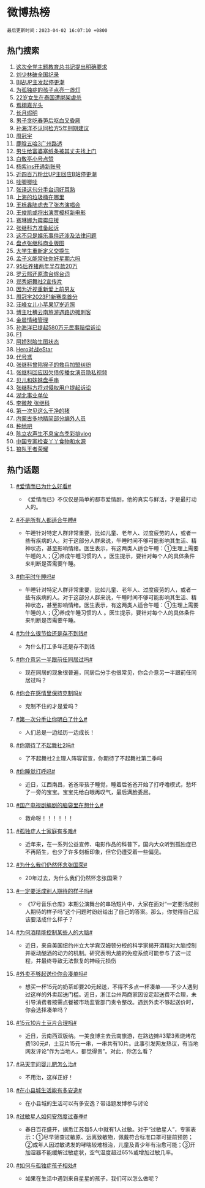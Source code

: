 # 微博热榜

`最后更新时间：2023-04-02 16:07:10 +0800`

## 热门搜索

1. [这次全党主题教育总书记提出明确要求](https://m.weibo.cn/search?containerid=100103type%3D1%26t%3D10%26q%3D%23%E8%BF%99%E6%AC%A1%E5%85%A8%E5%85%9A%E4%B8%BB%E9%A2%98%E6%95%99%E8%82%B2%E6%80%BB%E4%B9%A6%E8%AE%B0%E6%8F%90%E5%87%BA%E6%98%8E%E7%A1%AE%E8%A6%81%E6%B1%82%23&stream_entry_id=51&isnewpage=1&extparam=seat%3D1%26cate%3D10103%26stream_entry_id%3D51%26dgr%3D0%26pos%3D0%26c_type%3D51%26filter_type%3Drealtimehot%26display_time%3D1680422828%26pre_seqid%3D1680422828432024318225&luicode=10000011&lfid=106003type%253D25%2526t%253D3%2526disable_hot%253D1%2526filter_type%253Drealtimehot)
1. [刘少林破全国纪录](https://m.weibo.cn/search?containerid=100103type%3D1%26t%3D10%26q%3D%23%E5%88%98%E5%B0%91%E6%9E%97%E7%A0%B4%E5%85%A8%E5%9B%BD%E7%BA%AA%E5%BD%95%23&stream_entry_id=31&isnewpage=1&extparam=seat%3D1%26realpos%3D1%26c_type%3D31%26lcate%3D5001%26filter_type%3Drealtimehot%26cate%3D5001%26band_rank%3D1%26stream_entry_id%3D31%26flag%3D1%26pos%3D0%26q%3D%2523%25E5%2588%2598%25E5%25B0%2591%25E6%259E%2597%25E7%25A0%25B4%25E5%2585%25A8%25E5%259B%25BD%25E7%25BA%25AA%25E5%25BD%2595%2523%26dgr%3D0%26display_time%3D1680422828%26pre_seqid%3D1680422828432024318225&luicode=10000011&lfid=106003type%253D25%2526t%253D3%2526disable_hot%253D1%2526filter_type%253Drealtimehot)
1. [B站UP主发起停更潮](https://m.weibo.cn/search?containerid=100103type%3D1%26t%3D10%26q%3D%23B%E7%AB%99UP%E4%B8%BB%E5%8F%91%E8%B5%B7%E5%81%9C%E6%9B%B4%E6%BD%AE%23&stream_entry_id=31&isnewpage=1&extparam=seat%3D1%26realpos%3D2%26c_type%3D31%26lcate%3D5001%26filter_type%3Drealtimehot%26cate%3D5001%26band_rank%3D2%26stream_entry_id%3D31%26flag%3D2%26pos%3D1%26q%3D%2523B%25E7%25AB%2599UP%25E4%25B8%25BB%25E5%258F%2591%25E8%25B5%25B7%25E5%2581%259C%25E6%259B%25B4%25E6%25BD%25AE%2523%26dgr%3D0%26display_time%3D1680422828%26pre_seqid%3D1680422828432024318225&luicode=10000011&lfid=106003type%253D25%2526t%253D3%2526disable_hot%253D1%2526filter_type%253Drealtimehot)
1. [为孤独症的孩子点亮一盏灯](https://m.weibo.cn/search?containerid=100103type%3D1%26t%3D10%26q%3D%23%E4%B8%BA%E5%AD%A4%E7%8B%AC%E7%97%87%E7%9A%84%E5%AD%A9%E5%AD%90%E7%82%B9%E4%BA%AE%E4%B8%80%E7%9B%8F%E7%81%AF%23&stream_entry_id=31&isnewpage=1&extparam=seat%3D1%26realpos%3D3%26c_type%3D31%26lcate%3D5001%26filter_type%3Drealtimehot%26cate%3D5001%26band_rank%3D3%26stream_entry_id%3D31%26flag%3D0%26pos%3D2%26q%3D%2523%25E4%25B8%25BA%25E5%25AD%25A4%25E7%258B%25AC%25E7%2597%2587%25E7%259A%2584%25E5%25AD%25A9%25E5%25AD%2590%25E7%2582%25B9%25E4%25BA%25AE%25E4%25B8%2580%25E7%259B%258F%25E7%2581%25AF%2523%26dgr%3D0%26display_time%3D1680422828%26pre_seqid%3D1680422828432024318225&luicode=10000011&lfid=106003type%253D25%2526t%253D3%2526disable_hot%253D1%2526filter_type%253Drealtimehot)
1. [22岁女生在泰国遭绑架虐杀](https://m.weibo.cn/search?containerid=100103type%3D1%26t%3D10%26q%3D%2322%E5%B2%81%E5%A5%B3%E7%94%9F%E5%9C%A8%E6%B3%B0%E5%9B%BD%E9%81%AD%E7%BB%91%E6%9E%B6%E8%99%90%E6%9D%80%23&stream_entry_id=31&isnewpage=1&extparam=seat%3D1%26realpos%3D4%26c_type%3D31%26lcate%3D5001%26filter_type%3Drealtimehot%26cate%3D5001%26band_rank%3D4%26stream_entry_id%3D31%26flag%3D1%26pos%3D3%26q%3D%252322%25E5%25B2%2581%25E5%25A5%25B3%25E7%2594%259F%25E5%259C%25A8%25E6%25B3%25B0%25E5%259B%25BD%25E9%2581%25AD%25E7%25BB%2591%25E6%259E%25B6%25E8%2599%2590%25E6%259D%2580%2523%26dgr%3D0%26display_time%3D1680422828%26pre_seqid%3D1680422828432024318225&luicode=10000011&lfid=106003type%253D25%2526t%253D3%2526disable_hot%253D1%2526filter_type%253Drealtimehot)
1. [焉栩嘉光头](https://m.weibo.cn/search?containerid=100103type%3D1%26t%3D10%26q%3D%23%E7%84%89%E6%A0%A9%E5%98%89%E5%85%89%E5%A4%B4%23&stream_entry_id=31&isnewpage=1&extparam=seat%3D1%26realpos%3D5%26c_type%3D31%26lcate%3D5001%26filter_type%3Drealtimehot%26cate%3D5001%26band_rank%3D5%26stream_entry_id%3D31%26flag%3D0%26pos%3D4%26q%3D%2523%25E7%2584%2589%25E6%25A0%25A9%25E5%2598%2589%25E5%2585%2589%25E5%25A4%25B4%2523%26dgr%3D0%26display_time%3D1680422828%26pre_seqid%3D1680422828432024318225&luicode=10000011&lfid=106003type%253D25%2526t%253D3%2526disable_hot%253D1%2526filter_type%253Drealtimehot)
1. [长月烬明](https://m.weibo.cn/search?containerid=100103type%3D1%26t%3D10%26q%3D%E9%95%BF%E6%9C%88%E7%83%AC%E6%98%8E&stream_entry_id=31&isnewpage=1&extparam=seat%3D1%26realpos%3D6%26c_type%3D31%26lcate%3D5001%26filter_type%3Drealtimehot%26cate%3D5001%26band_rank%3D6%26stream_entry_id%3D31%26flag%3D0%26pos%3D5%26q%3D%25E9%2595%25BF%25E6%259C%2588%25E7%2583%25AC%25E6%2598%258E%26dgr%3D0%26display_time%3D1680422828%26pre_seqid%3D1680422828432024318225&luicode=10000011&lfid=106003type%253D25%2526t%253D3%2526disable_hot%253D1%2526filter_type%253Drealtimehot)
1. [男子贪吃春笋后呕血又昏厥](https://m.weibo.cn/search?containerid=100103type%3D1%26t%3D10%26q%3D%23%E7%94%B7%E5%AD%90%E8%B4%AA%E5%90%83%E6%98%A5%E7%AC%8B%E5%90%8E%E5%91%95%E8%A1%80%E5%8F%88%E6%98%8F%E5%8E%A5%23&stream_entry_id=31&isnewpage=1&extparam=seat%3D1%26realpos%3D7%26c_type%3D31%26lcate%3D5001%26filter_type%3Drealtimehot%26cate%3D5001%26band_rank%3D7%26stream_entry_id%3D31%26flag%3D1%26pos%3D6%26q%3D%2523%25E7%2594%25B7%25E5%25AD%2590%25E8%25B4%25AA%25E5%2590%2583%25E6%2598%25A5%25E7%25AC%258B%25E5%2590%258E%25E5%2591%2595%25E8%25A1%2580%25E5%258F%2588%25E6%2598%258F%25E5%258E%25A5%2523%26dgr%3D0%26display_time%3D1680422828%26pre_seqid%3D1680422828432024318225&luicode=10000011&lfid=106003type%253D25%2526t%253D3%2526disable_hot%253D1%2526filter_type%253Drealtimehot)
1. [孙海洋不认同检方5年刑期建议](https://m.weibo.cn/search?containerid=100103type%3D1%26t%3D10%26q%3D%23%E5%AD%99%E6%B5%B7%E6%B4%8B%E4%B8%8D%E8%AE%A4%E5%90%8C%E6%A3%80%E6%96%B95%E5%B9%B4%E5%88%91%E6%9C%9F%E5%BB%BA%E8%AE%AE%23&stream_entry_id=31&isnewpage=1&extparam=seat%3D1%26realpos%3D8%26c_type%3D31%26lcate%3D5001%26filter_type%3Drealtimehot%26cate%3D5001%26band_rank%3D8%26stream_entry_id%3D31%26flag%3D0%26pos%3D7%26q%3D%2523%25E5%25AD%2599%25E6%25B5%25B7%25E6%25B4%258B%25E4%25B8%258D%25E8%25AE%25A4%25E5%2590%258C%25E6%25A3%2580%25E6%2596%25B95%25E5%25B9%25B4%25E5%2588%2591%25E6%259C%259F%25E5%25BB%25BA%25E8%25AE%25AE%2523%26dgr%3D0%26display_time%3D1680422828%26pre_seqid%3D1680422828432024318225&luicode=10000011&lfid=106003type%253D25%2526t%253D3%2526disable_hot%253D1%2526filter_type%253Drealtimehot)
1. [周冠宇](https://m.weibo.cn/search?containerid=100103type%3D1%26t%3D10%26q%3D%E5%91%A8%E5%86%A0%E5%AE%87&stream_entry_id=31&isnewpage=1&extparam=seat%3D1%26realpos%3D9%26c_type%3D31%26lcate%3D5001%26filter_type%3Drealtimehot%26cate%3D5001%26band_rank%3D9%26stream_entry_id%3D31%26flag%3D1%26pos%3D8%26q%3D%25E5%2591%25A8%25E5%2586%25A0%25E5%25AE%2587%26dgr%3D0%26display_time%3D1680422828%26pre_seqid%3D1680422828432024318225&luicode=10000011&lfid=106003type%253D25%2526t%253D3%2526disable_hot%253D1%2526filter_type%253Drealtimehot)
1. [鹿晗五哈3广州路透](https://m.weibo.cn/search?containerid=100103type%3D1%26t%3D10%26q%3D%23%E9%B9%BF%E6%99%97%E4%BA%94%E5%93%883%E5%B9%BF%E5%B7%9E%E8%B7%AF%E9%80%8F%23&stream_entry_id=31&isnewpage=1&extparam=seat%3D1%26realpos%3D10%26c_type%3D31%26lcate%3D5001%26filter_type%3Drealtimehot%26cate%3D5001%26band_rank%3D10%26stream_entry_id%3D31%26flag%3D1%26pos%3D9%26q%3D%2523%25E9%25B9%25BF%25E6%2599%2597%25E4%25BA%2594%25E5%2593%25883%25E5%25B9%25BF%25E5%25B7%259E%25E8%25B7%25AF%25E9%2580%258F%2523%26dgr%3D0%26display_time%3D1680422828%26pre_seqid%3D1680422828432024318225&luicode=10000011&lfid=106003type%253D25%2526t%253D3%2526disable_hot%253D1%2526filter_type%253Drealtimehot)
1. [男生给富婆塞纸条被其丈夫找上门](https://m.weibo.cn/search?containerid=100103type%3D1%26t%3D10%26q%3D%23%E7%94%B7%E7%94%9F%E7%BB%99%E5%AF%8C%E5%A9%86%E5%A1%9E%E7%BA%B8%E6%9D%A1%E8%A2%AB%E5%85%B6%E4%B8%88%E5%A4%AB%E6%89%BE%E4%B8%8A%E9%97%A8%23&stream_entry_id=31&isnewpage=1&extparam=seat%3D1%26realpos%3D11%26c_type%3D31%26lcate%3D5001%26filter_type%3Drealtimehot%26cate%3D5001%26band_rank%3D11%26stream_entry_id%3D31%26flag%3D2%26pos%3D10%26q%3D%2523%25E7%2594%25B7%25E7%2594%259F%25E7%25BB%2599%25E5%25AF%258C%25E5%25A9%2586%25E5%25A1%259E%25E7%25BA%25B8%25E6%259D%25A1%25E8%25A2%25AB%25E5%2585%25B6%25E4%25B8%2588%25E5%25A4%25AB%25E6%2589%25BE%25E4%25B8%258A%25E9%2597%25A8%2523%26dgr%3D0%26display_time%3D1680422828%26pre_seqid%3D1680422828432024318225&luicode=10000011&lfid=106003type%253D25%2526t%253D3%2526disable_hot%253D1%2526filter_type%253Drealtimehot)
1. [白敬亭小号点赞](https://m.weibo.cn/search?containerid=100103type%3D1%26t%3D10%26q%3D%23%E7%99%BD%E6%95%AC%E4%BA%AD%E5%B0%8F%E5%8F%B7%E7%82%B9%E8%B5%9E%23&stream_entry_id=31&isnewpage=1&extparam=seat%3D1%26realpos%3D12%26c_type%3D31%26lcate%3D5001%26filter_type%3Drealtimehot%26cate%3D5001%26band_rank%3D12%26stream_entry_id%3D31%26flag%3D0%26pos%3D11%26q%3D%2523%25E7%2599%25BD%25E6%2595%25AC%25E4%25BA%25AD%25E5%25B0%258F%25E5%258F%25B7%25E7%2582%25B9%25E8%25B5%259E%2523%26dgr%3D0%26display_time%3D1680422828%26pre_seqid%3D1680422828432024318225&luicode=10000011&lfid=106003type%253D25%2526t%253D3%2526disable_hot%253D1%2526filter_type%253Drealtimehot)
1. [杨紫ins开通新账号](https://m.weibo.cn/search?containerid=100103type%3D1%26t%3D10%26q%3D%23%E6%9D%A8%E7%B4%ABins%E5%BC%80%E9%80%9A%E6%96%B0%E8%B4%A6%E5%8F%B7%23&stream_entry_id=31&isnewpage=1&extparam=seat%3D1%26realpos%3D13%26c_type%3D31%26lcate%3D5001%26filter_type%3Drealtimehot%26cate%3D5001%26band_rank%3D13%26stream_entry_id%3D31%26flag%3D1%26pos%3D12%26q%3D%2523%25E6%259D%25A8%25E7%25B4%25ABins%25E5%25BC%2580%25E9%2580%259A%25E6%2596%25B0%25E8%25B4%25A6%25E5%258F%25B7%2523%26dgr%3D0%26display_time%3D1680422828%26pre_seqid%3D1680422828432024318225&luicode=10000011&lfid=106003type%253D25%2526t%253D3%2526disable_hot%253D1%2526filter_type%253Drealtimehot)
1. [近四百万粉丝UP主回应B站停更潮](https://m.weibo.cn/search?containerid=100103type%3D1%26t%3D10%26q%3D%23%E8%BF%91%E5%9B%9B%E7%99%BE%E4%B8%87%E7%B2%89%E4%B8%9DUP%E4%B8%BB%E5%9B%9E%E5%BA%94B%E7%AB%99%E5%81%9C%E6%9B%B4%E6%BD%AE%23&stream_entry_id=31&isnewpage=1&extparam=seat%3D1%26realpos%3D14%26c_type%3D31%26lcate%3D5001%26filter_type%3Drealtimehot%26cate%3D5001%26band_rank%3D14%26stream_entry_id%3D31%26flag%3D0%26pos%3D13%26q%3D%2523%25E8%25BF%2591%25E5%259B%259B%25E7%2599%25BE%25E4%25B8%2587%25E7%25B2%2589%25E4%25B8%259DUP%25E4%25B8%25BB%25E5%259B%259E%25E5%25BA%2594B%25E7%25AB%2599%25E5%2581%259C%25E6%259B%25B4%25E6%25BD%25AE%2523%26dgr%3D0%26display_time%3D1680422828%26pre_seqid%3D1680422828432024318225&luicode=10000011&lfid=106003type%253D25%2526t%253D3%2526disable_hot%253D1%2526filter_type%253Drealtimehot)
1. [哇唧唧哇](https://m.weibo.cn/search?containerid=100103type%3D1%26t%3D10%26q%3D%E5%93%87%E5%94%A7%E5%94%A7%E5%93%87&stream_entry_id=31&isnewpage=1&extparam=seat%3D1%26realpos%3D15%26c_type%3D31%26lcate%3D5001%26filter_type%3Drealtimehot%26cate%3D5001%26band_rank%3D15%26stream_entry_id%3D31%26flag%3D1%26pos%3D14%26q%3D%25E5%2593%2587%25E5%2594%25A7%25E5%2594%25A7%25E5%2593%2587%26dgr%3D0%26display_time%3D1680422828%26pre_seqid%3D1680422828432024318225&luicode=10000011&lfid=106003type%253D25%2526t%253D3%2526disable_hot%253D1%2526filter_type%253Drealtimehot)
1. [张译这句分手台词好耳熟](https://m.weibo.cn/search?containerid=100103type%3D1%26t%3D10%26q%3D%23%E5%BC%A0%E8%AF%91%E8%BF%99%E5%8F%A5%E5%88%86%E6%89%8B%E5%8F%B0%E8%AF%8D%E5%A5%BD%E8%80%B3%E7%86%9F%23&stream_entry_id=31&isnewpage=1&extparam=seat%3D1%26realpos%3D16%26c_type%3D31%26lcate%3D5001%26filter_type%3Drealtimehot%26cate%3D5001%26band_rank%3D16%26stream_entry_id%3D31%26flag%3D1%26pos%3D15%26q%3D%2523%25E5%25BC%25A0%25E8%25AF%2591%25E8%25BF%2599%25E5%258F%25A5%25E5%2588%2586%25E6%2589%258B%25E5%258F%25B0%25E8%25AF%258D%25E5%25A5%25BD%25E8%2580%25B3%25E7%2586%259F%2523%26dgr%3D0%26display_time%3D1680422828%26pre_seqid%3D1680422828432024318225&luicode=10000011&lfid=106003type%253D25%2526t%253D3%2526disable_hot%253D1%2526filter_type%253Drealtimehot)
1. [上海的垃圾桶在哪里](https://m.weibo.cn/search?containerid=100103type%3D1%26t%3D10%26q%3D%23%E4%B8%8A%E6%B5%B7%E7%9A%84%E5%9E%83%E5%9C%BE%E6%A1%B6%E5%9C%A8%E5%93%AA%E9%87%8C%23&stream_entry_id=31&isnewpage=1&extparam=seat%3D1%26realpos%3D17%26c_type%3D31%26lcate%3D5001%26filter_type%3Drealtimehot%26cate%3D5001%26band_rank%3D17%26stream_entry_id%3D31%26flag%3D0%26pos%3D16%26q%3D%2523%25E4%25B8%258A%25E6%25B5%25B7%25E7%259A%2584%25E5%259E%2583%25E5%259C%25BE%25E6%25A1%25B6%25E5%259C%25A8%25E5%2593%25AA%25E9%2587%258C%2523%26dgr%3D0%26display_time%3D1680422828%26pre_seqid%3D1680422828432024318225&luicode=10000011&lfid=106003type%253D25%2526t%253D3%2526disable_hot%253D1%2526filter_type%253Drealtimehot)
1. [王栎鑫陆虎去了张杰演唱会](https://m.weibo.cn/search?containerid=100103type%3D1%26t%3D10%26q%3D%23%E7%8E%8B%E6%A0%8E%E9%91%AB%E9%99%86%E8%99%8E%E5%8E%BB%E4%BA%86%E5%BC%A0%E6%9D%B0%E6%BC%94%E5%94%B1%E4%BC%9A%23&stream_entry_id=31&isnewpage=1&extparam=seat%3D1%26realpos%3D18%26c_type%3D31%26lcate%3D5001%26filter_type%3Drealtimehot%26cate%3D5001%26band_rank%3D18%26stream_entry_id%3D31%26flag%3D0%26pos%3D17%26q%3D%2523%25E7%258E%258B%25E6%25A0%258E%25E9%2591%25AB%25E9%2599%2586%25E8%2599%258E%25E5%258E%25BB%25E4%25BA%2586%25E5%25BC%25A0%25E6%259D%25B0%25E6%25BC%2594%25E5%2594%25B1%25E4%25BC%259A%2523%26dgr%3D0%26display_time%3D1680422828%26pre_seqid%3D1680422828432024318225&luicode=10000011&lfid=106003type%253D25%2526t%253D3%2526disable_hot%253D1%2526filter_type%253Drealtimehot)
1. [王俊凯或将出演贾樟柯新电影](https://m.weibo.cn/search?containerid=100103type%3D1%26t%3D10%26q%3D%23%E7%8E%8B%E4%BF%8A%E5%87%AF%E6%88%96%E5%B0%86%E5%87%BA%E6%BC%94%E8%B4%BE%E6%A8%9F%E6%9F%AF%E6%96%B0%E7%94%B5%E5%BD%B1%23&stream_entry_id=31&isnewpage=1&extparam=seat%3D1%26realpos%3D19%26c_type%3D31%26lcate%3D5001%26filter_type%3Drealtimehot%26cate%3D5001%26band_rank%3D19%26stream_entry_id%3D31%26flag%3D0%26pos%3D18%26q%3D%2523%25E7%258E%258B%25E4%25BF%258A%25E5%2587%25AF%25E6%2588%2596%25E5%25B0%2586%25E5%2587%25BA%25E6%25BC%2594%25E8%25B4%25BE%25E6%25A8%259F%25E6%259F%25AF%25E6%2596%25B0%25E7%2594%25B5%25E5%25BD%25B1%2523%26dgr%3D0%26display_time%3D1680422828%26pre_seqid%3D1680422828432024318225&luicode=10000011&lfid=106003type%253D25%2526t%253D3%2526disable_hot%253D1%2526filter_type%253Drealtimehot)
1. [赛琳娜为霉霉应援](https://m.weibo.cn/search?containerid=100103type%3D1%26t%3D10%26q%3D%23%E8%B5%9B%E7%90%B3%E5%A8%9C%E4%B8%BA%E9%9C%89%E9%9C%89%E5%BA%94%E6%8F%B4%23&stream_entry_id=31&isnewpage=1&extparam=seat%3D1%26realpos%3D20%26c_type%3D31%26lcate%3D5001%26filter_type%3Drealtimehot%26cate%3D5001%26band_rank%3D20%26stream_entry_id%3D31%26flag%3D1%26pos%3D19%26q%3D%2523%25E8%25B5%259B%25E7%2590%25B3%25E5%25A8%259C%25E4%25B8%25BA%25E9%259C%2589%25E9%259C%2589%25E5%25BA%2594%25E6%258F%25B4%2523%26dgr%3D0%26display_time%3D1680422828%26pre_seqid%3D1680422828432024318225&luicode=10000011&lfid=106003type%253D25%2526t%253D3%2526disable_hot%253D1%2526filter_type%253Drealtimehot)
1. [张继科方准备起诉](https://m.weibo.cn/search?containerid=100103type%3D1%26t%3D10%26q%3D%23%E5%BC%A0%E7%BB%A7%E7%A7%91%E6%96%B9%E5%87%86%E5%A4%87%E8%B5%B7%E8%AF%89%23&stream_entry_id=31&isnewpage=1&extparam=seat%3D1%26realpos%3D21%26c_type%3D31%26lcate%3D5001%26filter_type%3Drealtimehot%26cate%3D5001%26band_rank%3D21%26stream_entry_id%3D31%26flag%3D2%26pos%3D20%26q%3D%2523%25E5%25BC%25A0%25E7%25BB%25A7%25E7%25A7%2591%25E6%2596%25B9%25E5%2587%2586%25E5%25A4%2587%25E8%25B5%25B7%25E8%25AF%2589%2523%26dgr%3D0%26display_time%3D1680422828%26pre_seqid%3D1680422828432024318225&luicode=10000011&lfid=106003type%253D25%2526t%253D3%2526disable_hot%253D1%2526filter_type%253Drealtimehot)
1. [这不只是娱乐事件还涉及法律问题](https://m.weibo.cn/search?containerid=100103type%3D1%26t%3D10%26q%3D%23%E8%BF%99%E4%B8%8D%E5%8F%AA%E6%98%AF%E5%A8%B1%E4%B9%90%E4%BA%8B%E4%BB%B6%E8%BF%98%E6%B6%89%E5%8F%8A%E6%B3%95%E5%BE%8B%E9%97%AE%E9%A2%98%23&stream_entry_id=31&isnewpage=1&extparam=seat%3D1%26realpos%3D22%26c_type%3D31%26lcate%3D5001%26filter_type%3Drealtimehot%26cate%3D5001%26band_rank%3D22%26stream_entry_id%3D31%26flag%3D1%26pos%3D21%26q%3D%2523%25E8%25BF%2599%25E4%25B8%258D%25E5%258F%25AA%25E6%2598%25AF%25E5%25A8%25B1%25E4%25B9%2590%25E4%25BA%258B%25E4%25BB%25B6%25E8%25BF%2598%25E6%25B6%2589%25E5%258F%258A%25E6%25B3%2595%25E5%25BE%258B%25E9%2597%25AE%25E9%25A2%2598%2523%26dgr%3D0%26display_time%3D1680422828%26pre_seqid%3D1680422828432024318225&luicode=10000011&lfid=106003type%253D25%2526t%253D3%2526disable_hot%253D1%2526filter_type%253Drealtimehot)
1. [盘点张继科商业版图](https://m.weibo.cn/search?containerid=100103type%3D1%26t%3D10%26q%3D%23%E7%9B%98%E7%82%B9%E5%BC%A0%E7%BB%A7%E7%A7%91%E5%95%86%E4%B8%9A%E7%89%88%E5%9B%BE%23&stream_entry_id=31&isnewpage=1&extparam=seat%3D1%26realpos%3D23%26c_type%3D31%26lcate%3D5001%26filter_type%3Drealtimehot%26cate%3D5001%26band_rank%3D23%26stream_entry_id%3D31%26flag%3D0%26pos%3D22%26q%3D%2523%25E7%259B%2598%25E7%2582%25B9%25E5%25BC%25A0%25E7%25BB%25A7%25E7%25A7%2591%25E5%2595%2586%25E4%25B8%259A%25E7%2589%2588%25E5%259B%25BE%2523%26dgr%3D0%26display_time%3D1680422828%26pre_seqid%3D1680422828432024318225&luicode=10000011&lfid=106003type%253D25%2526t%253D3%2526disable_hot%253D1%2526filter_type%253Drealtimehot)
1. [大学生重新定义交换生](https://m.weibo.cn/search?containerid=100103type%3D1%26t%3D10%26q%3D%23%E5%A4%A7%E5%AD%A6%E7%94%9F%E9%87%8D%E6%96%B0%E5%AE%9A%E4%B9%89%E4%BA%A4%E6%8D%A2%E7%94%9F%23&stream_entry_id=31&isnewpage=1&extparam=seat%3D1%26realpos%3D24%26c_type%3D31%26lcate%3D5001%26filter_type%3Drealtimehot%26cate%3D5001%26band_rank%3D24%26stream_entry_id%3D31%26flag%3D1%26pos%3D23%26q%3D%2523%25E5%25A4%25A7%25E5%25AD%25A6%25E7%2594%259F%25E9%2587%258D%25E6%2596%25B0%25E5%25AE%259A%25E4%25B9%2589%25E4%25BA%25A4%25E6%258D%25A2%25E7%2594%259F%2523%26dgr%3D0%26display_time%3D1680422828%26pre_seqid%3D1680422828432024318225&luicode=10000011&lfid=106003type%253D25%2526t%253D3%2526disable_hot%253D1%2526filter_type%253Drealtimehot)
1. [孟子义能常驻你好星期六吗](https://m.weibo.cn/search?containerid=100103type%3D1%26t%3D10%26q%3D%23%E5%AD%9F%E5%AD%90%E4%B9%89%E8%83%BD%E5%B8%B8%E9%A9%BB%E4%BD%A0%E5%A5%BD%E6%98%9F%E6%9C%9F%E5%85%AD%E5%90%97%23&stream_entry_id=31&isnewpage=1&extparam=seat%3D1%26realpos%3D25%26c_type%3D31%26lcate%3D5001%26filter_type%3Drealtimehot%26cate%3D5001%26band_rank%3D25%26stream_entry_id%3D31%26flag%3D1%26pos%3D24%26q%3D%2523%25E5%25AD%259F%25E5%25AD%2590%25E4%25B9%2589%25E8%2583%25BD%25E5%25B8%25B8%25E9%25A9%25BB%25E4%25BD%25A0%25E5%25A5%25BD%25E6%2598%259F%25E6%259C%259F%25E5%2585%25AD%25E5%2590%2597%2523%26dgr%3D0%26display_time%3D1680422828%26pre_seqid%3D1680422828432024318225&luicode=10000011&lfid=106003type%253D25%2526t%253D3%2526disable_hot%253D1%2526filter_type%253Drealtimehot)
1. [95后养猪两年半存款20万](https://m.weibo.cn/search?containerid=100103type%3D1%26t%3D10%26q%3D%2395%E5%90%8E%E5%85%BB%E7%8C%AA%E4%B8%A4%E5%B9%B4%E5%8D%8A%E5%AD%98%E6%AC%BE20%E4%B8%87%23&stream_entry_id=31&isnewpage=1&extparam=seat%3D1%26realpos%3D26%26c_type%3D31%26lcate%3D5001%26filter_type%3Drealtimehot%26cate%3D5001%26band_rank%3D26%26stream_entry_id%3D31%26flag%3D0%26pos%3D25%26q%3D%252395%25E5%2590%258E%25E5%2585%25BB%25E7%258C%25AA%25E4%25B8%25A4%25E5%25B9%25B4%25E5%258D%258A%25E5%25AD%2598%25E6%25AC%25BE20%25E4%25B8%2587%2523%26dgr%3D0%26display_time%3D1680422828%26pre_seqid%3D1680422828432024318225&luicode=10000011&lfid=106003type%253D25%2526t%253D3%2526disable_hot%253D1%2526filter_type%253Drealtimehot)
1. [罗云熙还原澹台烬台词](https://m.weibo.cn/search?containerid=100103type%3D1%26t%3D10%26q%3D%23%E7%BD%97%E4%BA%91%E7%86%99%E8%BF%98%E5%8E%9F%E6%BE%B9%E5%8F%B0%E7%83%AC%E5%8F%B0%E8%AF%8D%23&stream_entry_id=31&isnewpage=1&extparam=seat%3D1%26realpos%3D27%26c_type%3D31%26lcate%3D5001%26filter_type%3Drealtimehot%26cate%3D5001%26band_rank%3D27%26stream_entry_id%3D31%26flag%3D1%26pos%3D26%26q%3D%2523%25E7%25BD%2597%25E4%25BA%2591%25E7%2586%2599%25E8%25BF%2598%25E5%258E%259F%25E6%25BE%25B9%25E5%258F%25B0%25E7%2583%25AC%25E5%258F%25B0%25E8%25AF%258D%2523%26dgr%3D0%26display_time%3D1680422828%26pre_seqid%3D1680422828432024318225&luicode=10000011&lfid=106003type%253D25%2526t%253D3%2526disable_hot%253D1%2526filter_type%253Drealtimehot)
1. [郑秀妍舞社2宣传片](https://m.weibo.cn/search?containerid=100103type%3D1%26t%3D10%26q%3D%23%E9%83%91%E7%A7%80%E5%A6%8D%E8%88%9E%E7%A4%BE2%E5%AE%A3%E4%BC%A0%E7%89%87%23&stream_entry_id=31&isnewpage=1&extparam=seat%3D1%26realpos%3D28%26c_type%3D31%26lcate%3D5001%26filter_type%3Drealtimehot%26cate%3D5001%26band_rank%3D28%26stream_entry_id%3D31%26flag%3D1%26pos%3D27%26q%3D%2523%25E9%2583%2591%25E7%25A7%2580%25E5%25A6%258D%25E8%2588%259E%25E7%25A4%25BE2%25E5%25AE%25A3%25E4%25BC%25A0%25E7%2589%2587%2523%26dgr%3D0%26display_time%3D1680422828%26pre_seqid%3D1680422828432024318225&luicode=10000011&lfid=106003type%253D25%2526t%253D3%2526disable_hot%253D1%2526filter_type%253Drealtimehot)
1. [因为近视重新爱上前男友](https://m.weibo.cn/search?containerid=100103type%3D1%26t%3D10%26q%3D%23%E5%9B%A0%E4%B8%BA%E8%BF%91%E8%A7%86%E9%87%8D%E6%96%B0%E7%88%B1%E4%B8%8A%E5%89%8D%E7%94%B7%E5%8F%8B%23&stream_entry_id=31&isnewpage=1&extparam=seat%3D1%26realpos%3D29%26c_type%3D31%26lcate%3D5001%26filter_type%3Drealtimehot%26cate%3D5001%26band_rank%3D29%26stream_entry_id%3D31%26flag%3D0%26pos%3D28%26q%3D%2523%25E5%259B%25A0%25E4%25B8%25BA%25E8%25BF%2591%25E8%25A7%2586%25E9%2587%258D%25E6%2596%25B0%25E7%2588%25B1%25E4%25B8%258A%25E5%2589%258D%25E7%2594%25B7%25E5%258F%258B%2523%26dgr%3D0%26display_time%3D1680422828%26pre_seqid%3D1680422828432024318225&luicode=10000011&lfid=106003type%253D25%2526t%253D3%2526disable_hot%253D1%2526filter_type%253Drealtimehot)
1. [周冠宇2023F1新赛季首分](https://m.weibo.cn/search?containerid=100103type%3D1%26t%3D10%26q%3D%23%E5%91%A8%E5%86%A0%E5%AE%872023F1%E6%96%B0%E8%B5%9B%E5%AD%A3%E9%A6%96%E5%88%86%23&stream_entry_id=31&isnewpage=1&extparam=seat%3D1%26realpos%3D30%26c_type%3D31%26lcate%3D5001%26filter_type%3Drealtimehot%26cate%3D5001%26band_rank%3D30%26stream_entry_id%3D31%26flag%3D1%26pos%3D29%26q%3D%2523%25E5%2591%25A8%25E5%2586%25A0%25E5%25AE%25872023F1%25E6%2596%25B0%25E8%25B5%259B%25E5%25AD%25A3%25E9%25A6%2596%25E5%2588%2586%2523%26dgr%3D0%26display_time%3D1680422828%26pre_seqid%3D1680422828432024318225&luicode=10000011&lfid=106003type%253D25%2526t%253D3%2526disable_hot%253D1%2526filter_type%253Drealtimehot)
1. [汪峰女儿小苹果17岁近照](https://m.weibo.cn/search?containerid=100103type%3D1%26t%3D10%26q%3D%23%E6%B1%AA%E5%B3%B0%E5%A5%B3%E5%84%BF%E5%B0%8F%E8%8B%B9%E6%9E%9C17%E5%B2%81%E8%BF%91%E7%85%A7%23&stream_entry_id=31&isnewpage=1&extparam=seat%3D1%26realpos%3D31%26c_type%3D31%26lcate%3D5001%26filter_type%3Drealtimehot%26cate%3D5001%26band_rank%3D31%26stream_entry_id%3D31%26flag%3D1%26pos%3D30%26q%3D%2523%25E6%25B1%25AA%25E5%25B3%25B0%25E5%25A5%25B3%25E5%2584%25BF%25E5%25B0%258F%25E8%258B%25B9%25E6%259E%259C17%25E5%25B2%2581%25E8%25BF%2591%25E7%2585%25A7%2523%26dgr%3D0%26display_time%3D1680422828%26pre_seqid%3D1680422828432024318225&luicode=10000011&lfid=106003type%253D25%2526t%253D3%2526disable_hot%253D1%2526filter_type%253Drealtimehot)
1. [博主吐槽云南旅游遇路边摊刺客](https://m.weibo.cn/search?containerid=100103type%3D1%26t%3D10%26q%3D%23%E5%8D%9A%E4%B8%BB%E5%90%90%E6%A7%BD%E4%BA%91%E5%8D%97%E6%97%85%E6%B8%B8%E9%81%87%E8%B7%AF%E8%BE%B9%E6%91%8A%E5%88%BA%E5%AE%A2%23&stream_entry_id=31&isnewpage=1&extparam=seat%3D1%26realpos%3D32%26c_type%3D31%26lcate%3D5001%26filter_type%3Drealtimehot%26cate%3D5001%26band_rank%3D32%26stream_entry_id%3D31%26flag%3D1%26pos%3D31%26q%3D%2523%25E5%258D%259A%25E4%25B8%25BB%25E5%2590%2590%25E6%25A7%25BD%25E4%25BA%2591%25E5%258D%2597%25E6%2597%2585%25E6%25B8%25B8%25E9%2581%2587%25E8%25B7%25AF%25E8%25BE%25B9%25E6%2591%258A%25E5%2588%25BA%25E5%25AE%25A2%2523%26dgr%3D0%26display_time%3D1680422828%26pre_seqid%3D1680422828432024318225&luicode=10000011&lfid=106003type%253D25%2526t%253D3%2526disable_hot%253D1%2526filter_type%253Drealtimehot)
1. [金晨情绪管理](https://m.weibo.cn/search?containerid=100103type%3D1%26t%3D10%26q%3D%23%E9%87%91%E6%99%A8%E6%83%85%E7%BB%AA%E7%AE%A1%E7%90%86%23&stream_entry_id=31&isnewpage=1&extparam=seat%3D1%26realpos%3D33%26c_type%3D31%26lcate%3D5001%26filter_type%3Drealtimehot%26cate%3D5001%26band_rank%3D33%26stream_entry_id%3D31%26flag%3D0%26pos%3D32%26q%3D%2523%25E9%2587%2591%25E6%2599%25A8%25E6%2583%2585%25E7%25BB%25AA%25E7%25AE%25A1%25E7%2590%2586%2523%26dgr%3D0%26display_time%3D1680422828%26pre_seqid%3D1680422828432024318225&luicode=10000011&lfid=106003type%253D25%2526t%253D3%2526disable_hot%253D1%2526filter_type%253Drealtimehot)
1. [孙海洋已提起580万元民事赔偿诉讼](https://m.weibo.cn/search?containerid=100103type%3D1%26t%3D10%26q%3D%23%E5%AD%99%E6%B5%B7%E6%B4%8B%E5%B7%B2%E6%8F%90%E8%B5%B7580%E4%B8%87%E5%85%83%E6%B0%91%E4%BA%8B%E8%B5%94%E5%81%BF%E8%AF%89%E8%AE%BC%23&stream_entry_id=31&isnewpage=1&extparam=seat%3D1%26realpos%3D34%26c_type%3D31%26lcate%3D5001%26filter_type%3Drealtimehot%26cate%3D5001%26band_rank%3D34%26stream_entry_id%3D31%26flag%3D0%26pos%3D33%26q%3D%2523%25E5%25AD%2599%25E6%25B5%25B7%25E6%25B4%258B%25E5%25B7%25B2%25E6%258F%2590%25E8%25B5%25B7580%25E4%25B8%2587%25E5%2585%2583%25E6%25B0%2591%25E4%25BA%258B%25E8%25B5%2594%25E5%2581%25BF%25E8%25AF%2589%25E8%25AE%25BC%2523%26dgr%3D0%26display_time%3D1680422828%26pre_seqid%3D1680422828432024318225&luicode=10000011&lfid=106003type%253D25%2526t%253D3%2526disable_hot%253D1%2526filter_type%253Drealtimehot)
1. [F1](https://m.weibo.cn/search?containerid=100103type%3D1%26t%3D10%26q%3DF1&stream_entry_id=31&isnewpage=1&extparam=seat%3D1%26realpos%3D35%26c_type%3D31%26lcate%3D5001%26filter_type%3Drealtimehot%26cate%3D5001%26band_rank%3D35%26stream_entry_id%3D31%26flag%3D0%26pos%3D34%26q%3DF1%26dgr%3D0%26display_time%3D1680422828%26pre_seqid%3D1680422828432024318225&luicode=10000011&lfid=106003type%253D25%2526t%253D3%2526disable_hot%253D1%2526filter_type%253Drealtimehot)
1. [阿娇怼脸生图状态](https://m.weibo.cn/search?containerid=100103type%3D1%26t%3D10%26q%3D%23%E9%98%BF%E5%A8%87%E6%80%BC%E8%84%B8%E7%94%9F%E5%9B%BE%E7%8A%B6%E6%80%81%23&stream_entry_id=31&isnewpage=1&extparam=seat%3D1%26realpos%3D36%26c_type%3D31%26lcate%3D5001%26filter_type%3Drealtimehot%26cate%3D5001%26band_rank%3D36%26stream_entry_id%3D31%26flag%3D1%26pos%3D35%26q%3D%2523%25E9%2598%25BF%25E5%25A8%2587%25E6%2580%25BC%25E8%2584%25B8%25E7%2594%259F%25E5%259B%25BE%25E7%258A%25B6%25E6%2580%2581%2523%26dgr%3D0%26display_time%3D1680422828%26pre_seqid%3D1680422828432024318225&luicode=10000011&lfid=106003type%253D25%2526t%253D3%2526disable_hot%253D1%2526filter_type%253Drealtimehot)
1. [Hero对战eStar](https://m.weibo.cn/search?containerid=100103type%3D1%26t%3D10%26q%3D%23Hero%E5%AF%B9%E6%88%98eStar%23&stream_entry_id=31&isnewpage=1&extparam=seat%3D1%26realpos%3D37%26c_type%3D31%26lcate%3D5001%26filter_type%3Drealtimehot%26cate%3D5001%26band_rank%3D37%26stream_entry_id%3D31%26flag%3D1%26pos%3D36%26q%3D%2523Hero%25E5%25AF%25B9%25E6%2588%2598eStar%2523%26dgr%3D0%26display_time%3D1680422828%26pre_seqid%3D1680422828432024318225&luicode=10000011&lfid=106003type%253D25%2526t%253D3%2526disable_hot%253D1%2526filter_type%253Drealtimehot)
1. [代号鸢](https://m.weibo.cn/search?containerid=100103type%3D1%26t%3D10%26q%3D%E4%BB%A3%E5%8F%B7%E9%B8%A2&stream_entry_id=31&isnewpage=1&extparam=seat%3D1%26realpos%3D38%26c_type%3D31%26lcate%3D5001%26filter_type%3Drealtimehot%26cate%3D5001%26band_rank%3D38%26stream_entry_id%3D31%26flag%3D0%26pos%3D37%26q%3D%25E4%25BB%25A3%25E5%258F%25B7%25E9%25B8%25A2%26dgr%3D0%26display_time%3D1680422828%26pre_seqid%3D1680422828432024318225&luicode=10000011&lfid=106003type%253D25%2526t%253D3%2526disable_hot%253D1%2526filter_type%253Drealtimehot)
1. [张继科曾陷猴子的救兵加盟纠纷](https://m.weibo.cn/search?containerid=100103type%3D1%26t%3D10%26q%3D%23%E5%BC%A0%E7%BB%A7%E7%A7%91%E6%9B%BE%E9%99%B7%E7%8C%B4%E5%AD%90%E7%9A%84%E6%95%91%E5%85%B5%E5%8A%A0%E7%9B%9F%E7%BA%A0%E7%BA%B7%23&stream_entry_id=31&isnewpage=1&extparam=seat%3D1%26realpos%3D39%26c_type%3D31%26lcate%3D5001%26filter_type%3Drealtimehot%26cate%3D5001%26band_rank%3D39%26stream_entry_id%3D31%26flag%3D0%26pos%3D38%26q%3D%2523%25E5%25BC%25A0%25E7%25BB%25A7%25E7%25A7%2591%25E6%259B%25BE%25E9%2599%25B7%25E7%258C%25B4%25E5%25AD%2590%25E7%259A%2584%25E6%2595%2591%25E5%2585%25B5%25E5%258A%25A0%25E7%259B%259F%25E7%25BA%25A0%25E7%25BA%25B7%2523%26dgr%3D0%26display_time%3D1680422828%26pre_seqid%3D1680422828432024318225&luicode=10000011&lfid=106003type%253D25%2526t%253D3%2526disable_hot%253D1%2526filter_type%253Drealtimehot)
1. [张继科回应因欠债传播女演员隐私视频](https://m.weibo.cn/search?containerid=100103type%3D1%26t%3D10%26q%3D%23%E5%BC%A0%E7%BB%A7%E7%A7%91%E5%9B%9E%E5%BA%94%E5%9B%A0%E6%AC%A0%E5%80%BA%E4%BC%A0%E6%92%AD%E5%A5%B3%E6%BC%94%E5%91%98%E9%9A%90%E7%A7%81%E8%A7%86%E9%A2%91%23&stream_entry_id=31&isnewpage=1&extparam=seat%3D1%26realpos%3D40%26c_type%3D31%26lcate%3D5001%26filter_type%3Drealtimehot%26cate%3D5001%26band_rank%3D40%26stream_entry_id%3D31%26flag%3D0%26pos%3D39%26q%3D%2523%25E5%25BC%25A0%25E7%25BB%25A7%25E7%25A7%2591%25E5%259B%259E%25E5%25BA%2594%25E5%259B%25A0%25E6%25AC%25A0%25E5%2580%25BA%25E4%25BC%25A0%25E6%2592%25AD%25E5%25A5%25B3%25E6%25BC%2594%25E5%2591%2598%25E9%259A%2590%25E7%25A7%2581%25E8%25A7%2586%25E9%25A2%2591%2523%26dgr%3D0%26display_time%3D1680422828%26pre_seqid%3D1680422828432024318225&luicode=10000011&lfid=106003type%253D25%2526t%253D3%2526disable_hot%253D1%2526filter_type%253Drealtimehot)
1. [贝儿和妹妹盘手串](https://m.weibo.cn/search?containerid=100103type%3D1%26t%3D10%26q%3D%23%E8%B4%9D%E5%84%BF%E5%92%8C%E5%A6%B9%E5%A6%B9%E7%9B%98%E6%89%8B%E4%B8%B2%23&stream_entry_id=31&isnewpage=1&extparam=seat%3D1%26realpos%3D41%26c_type%3D31%26lcate%3D5001%26filter_type%3Drealtimehot%26cate%3D5001%26band_rank%3D41%26stream_entry_id%3D31%26flag%3D1%26pos%3D40%26q%3D%2523%25E8%25B4%259D%25E5%2584%25BF%25E5%2592%258C%25E5%25A6%25B9%25E5%25A6%25B9%25E7%259B%2598%25E6%2589%258B%25E4%25B8%25B2%2523%26dgr%3D0%26display_time%3D1680422828%26pre_seqid%3D1680422828432024318225&luicode=10000011&lfid=106003type%253D25%2526t%253D3%2526disable_hot%253D1%2526filter_type%253Drealtimehot)
1. [张继科方将对侵权用户提起诉讼](https://m.weibo.cn/search?containerid=100103type%3D1%26t%3D10%26q%3D%23%E5%BC%A0%E7%BB%A7%E7%A7%91%E6%96%B9%E5%B0%86%E5%AF%B9%E4%BE%B5%E6%9D%83%E7%94%A8%E6%88%B7%E6%8F%90%E8%B5%B7%E8%AF%89%E8%AE%BC%23&stream_entry_id=31&isnewpage=1&extparam=seat%3D1%26realpos%3D42%26c_type%3D31%26lcate%3D5001%26filter_type%3Drealtimehot%26cate%3D5001%26band_rank%3D42%26stream_entry_id%3D31%26flag%3D0%26pos%3D41%26q%3D%2523%25E5%25BC%25A0%25E7%25BB%25A7%25E7%25A7%2591%25E6%2596%25B9%25E5%25B0%2586%25E5%25AF%25B9%25E4%25BE%25B5%25E6%259D%2583%25E7%2594%25A8%25E6%2588%25B7%25E6%258F%2590%25E8%25B5%25B7%25E8%25AF%2589%25E8%25AE%25BC%2523%26dgr%3D0%26display_time%3D1680422828%26pre_seqid%3D1680422828432024318225&luicode=10000011&lfid=106003type%253D25%2526t%253D3%2526disable_hot%253D1%2526filter_type%253Drealtimehot)
1. [湖北事业单位](https://m.weibo.cn/search?containerid=100103type%3D1%26t%3D10%26q%3D%E6%B9%96%E5%8C%97%E4%BA%8B%E4%B8%9A%E5%8D%95%E4%BD%8D&stream_entry_id=31&isnewpage=1&extparam=seat%3D1%26realpos%3D43%26c_type%3D31%26lcate%3D5001%26filter_type%3Drealtimehot%26cate%3D5001%26band_rank%3D43%26stream_entry_id%3D31%26flag%3D0%26pos%3D42%26q%3D%25E6%25B9%2596%25E5%258C%2597%25E4%25BA%258B%25E4%25B8%259A%25E5%258D%2595%25E4%25BD%258D%26dgr%3D0%26display_time%3D1680422828%26pre_seqid%3D1680422828432024318225&luicode=10000011&lfid=106003type%253D25%2526t%253D3%2526disable_hot%253D1%2526filter_type%253Drealtimehot)
1. [李微敖 张继科](https://m.weibo.cn/search?containerid=100103type%3D1%26t%3D10%26q%3D%E6%9D%8E%E5%BE%AE%E6%95%96+%E5%BC%A0%E7%BB%A7%E7%A7%91&stream_entry_id=31&isnewpage=1&extparam=seat%3D1%26realpos%3D44%26c_type%3D31%26lcate%3D5001%26filter_type%3Drealtimehot%26cate%3D5001%26band_rank%3D44%26stream_entry_id%3D31%26flag%3D0%26pos%3D43%26q%3D%25E6%259D%258E%25E5%25BE%25AE%25E6%2595%2596%2520%25E5%25BC%25A0%25E7%25BB%25A7%25E7%25A7%2591%26dgr%3D0%26display_time%3D1680422828%26pre_seqid%3D1680422828432024318225&luicode=10000011&lfid=106003type%253D25%2526t%253D3%2526disable_hot%253D1%2526filter_type%253Drealtimehot)
1. [第一次见这么干净的猪](https://m.weibo.cn/search?containerid=100103type%3D1%26t%3D10%26q%3D%23%E7%AC%AC%E4%B8%80%E6%AC%A1%E8%A7%81%E8%BF%99%E4%B9%88%E5%B9%B2%E5%87%80%E7%9A%84%E7%8C%AA%23&stream_entry_id=31&isnewpage=1&extparam=seat%3D1%26realpos%3D45%26c_type%3D31%26lcate%3D5001%26filter_type%3Drealtimehot%26cate%3D5001%26band_rank%3D45%26stream_entry_id%3D31%26flag%3D0%26pos%3D44%26q%3D%2523%25E7%25AC%25AC%25E4%25B8%2580%25E6%25AC%25A1%25E8%25A7%2581%25E8%25BF%2599%25E4%25B9%2588%25E5%25B9%25B2%25E5%2587%2580%25E7%259A%2584%25E7%258C%25AA%2523%26dgr%3D0%26display_time%3D1680422828%26pre_seqid%3D1680422828432024318225&luicode=10000011&lfid=106003type%253D25%2526t%253D3%2526disable_hot%253D1%2526filter_type%253Drealtimehot)
1. [内蒙古多地精简部分编外人员](https://m.weibo.cn/search?containerid=100103type%3D1%26t%3D10%26q%3D%23%E5%86%85%E8%92%99%E5%8F%A4%E5%A4%9A%E5%9C%B0%E7%B2%BE%E7%AE%80%E9%83%A8%E5%88%86%E7%BC%96%E5%A4%96%E4%BA%BA%E5%91%98%23&stream_entry_id=31&isnewpage=1&extparam=seat%3D1%26realpos%3D46%26c_type%3D31%26lcate%3D5001%26filter_type%3Drealtimehot%26cate%3D5001%26band_rank%3D46%26stream_entry_id%3D31%26flag%3D0%26pos%3D45%26q%3D%2523%25E5%2586%2585%25E8%2592%2599%25E5%258F%25A4%25E5%25A4%259A%25E5%259C%25B0%25E7%25B2%25BE%25E7%25AE%2580%25E9%2583%25A8%25E5%2588%2586%25E7%25BC%2596%25E5%25A4%2596%25E4%25BA%25BA%25E5%2591%2598%2523%26dgr%3D0%26display_time%3D1680422828%26pre_seqid%3D1680422828432024318225&luicode=10000011&lfid=106003type%253D25%2526t%253D3%2526disable_hot%253D1%2526filter_type%253Drealtimehot)
1. [种地吧](https://m.weibo.cn/search?containerid=100103type%3D1%26t%3D10%26q%3D%E7%A7%8D%E5%9C%B0%E5%90%A7&stream_entry_id=31&isnewpage=1&extparam=seat%3D1%26realpos%3D47%26c_type%3D31%26lcate%3D5001%26filter_type%3Drealtimehot%26cate%3D5001%26band_rank%3D47%26stream_entry_id%3D31%26flag%3D1%26pos%3D46%26q%3D%25E7%25A7%258D%25E5%259C%25B0%25E5%2590%25A7%26dgr%3D0%26display_time%3D1680422828%26pre_seqid%3D1680422828432024318225&luicode=10000011&lfid=106003type%253D25%2526t%253D3%2526disable_hot%253D1%2526filter_type%253Drealtimehot)
1. [陈立农声生不息宝岛季彩排vlog](https://m.weibo.cn/search?containerid=100103type%3D1%26t%3D10%26q%3D%23%E9%99%88%E7%AB%8B%E5%86%9C%E5%A3%B0%E7%94%9F%E4%B8%8D%E6%81%AF%E5%AE%9D%E5%B2%9B%E5%AD%A3%E5%BD%A9%E6%8E%92vlog%23&stream_entry_id=31&isnewpage=1&extparam=seat%3D1%26realpos%3D48%26c_type%3D31%26lcate%3D5001%26filter_type%3Drealtimehot%26cate%3D5001%26band_rank%3D48%26stream_entry_id%3D31%26flag%3D1%26pos%3D47%26q%3D%2523%25E9%2599%2588%25E7%25AB%258B%25E5%2586%259C%25E5%25A3%25B0%25E7%2594%259F%25E4%25B8%258D%25E6%2581%25AF%25E5%25AE%259D%25E5%25B2%259B%25E5%25AD%25A3%25E5%25BD%25A9%25E6%258E%2592vlog%2523%26dgr%3D0%26display_time%3D1680422828%26pre_seqid%3D1680422828432024318225&luicode=10000011&lfid=106003type%253D25%2526t%253D3%2526disable_hot%253D1%2526filter_type%253Drealtimehot)
1. [中国专家检查丫丫食物和水源](https://m.weibo.cn/search?containerid=100103type%3D1%26t%3D10%26q%3D%23%E4%B8%AD%E5%9B%BD%E4%B8%93%E5%AE%B6%E6%A3%80%E6%9F%A5%E4%B8%AB%E4%B8%AB%E9%A3%9F%E7%89%A9%E5%92%8C%E6%B0%B4%E6%BA%90%23&stream_entry_id=31&isnewpage=1&extparam=seat%3D1%26realpos%3D49%26c_type%3D31%26lcate%3D5001%26filter_type%3Drealtimehot%26cate%3D5001%26band_rank%3D49%26stream_entry_id%3D31%26flag%3D0%26pos%3D48%26q%3D%2523%25E4%25B8%25AD%25E5%259B%25BD%25E4%25B8%2593%25E5%25AE%25B6%25E6%25A3%2580%25E6%259F%25A5%25E4%25B8%25AB%25E4%25B8%25AB%25E9%25A3%259F%25E7%2589%25A9%25E5%2592%258C%25E6%25B0%25B4%25E6%25BA%2590%2523%26dgr%3D0%26display_time%3D1680422828%26pre_seqid%3D1680422828432024318225&luicode=10000011&lfid=106003type%253D25%2526t%253D3%2526disable_hot%253D1%2526filter_type%253Drealtimehot)
1. [狼队王者荣耀](https://m.weibo.cn/search?containerid=100103type%3D1%26t%3D10%26q%3D%E7%8B%BC%E9%98%9F%E7%8E%8B%E8%80%85%E8%8D%A3%E8%80%80&stream_entry_id=31&isnewpage=1&extparam=seat%3D1%26realpos%3D50%26c_type%3D31%26lcate%3D5001%26filter_type%3Drealtimehot%26cate%3D5001%26band_rank%3D50%26stream_entry_id%3D31%26flag%3D0%26pos%3D49%26q%3D%25E7%258B%25BC%25E9%2598%259F%25E7%258E%258B%25E8%2580%2585%25E8%258D%25A3%25E8%2580%2580%26dgr%3D0%26display_time%3D1680422828%26pre_seqid%3D1680422828432024318225&luicode=10000011&lfid=106003type%253D25%2526t%253D3%2526disable_hot%253D1%2526filter_type%253Drealtimehot)

## 热门话题

1. [#爱情而已为什么好看#](https://m.weibo.cn/search?containerid=231522type%3D1%26t%3D10%26q%3D%23%E7%88%B1%E6%83%85%E8%80%8C%E5%B7%B2%E4%B8%BA%E4%BB%80%E4%B9%88%E5%A5%BD%E7%9C%8B%23&stream_entry_id=128&isnewpage=1&extparam=seat%3D1%26cate%3D5004%26dgr%3D0%26unitid%3D1680322936032%26pos%3D1-0-0%26lcate%3D5004%26c_type%3D128%26display_time%3D1680422829%26pre_seqid%3D168042282993302735903&luicode=10000011&lfid=231648_-_4)
    - 《爱情而已》不仅仅是简单的都市爱情剧，他的真实与鲜活，才是最打动人的。

1. [#不是所有人都适合午睡#](https://m.weibo.cn/search?containerid=231522type%3D1%26t%3D10%26q%3D%23%E4%B8%8D%E6%98%AF%E6%89%80%E6%9C%89%E4%BA%BA%E9%83%BD%E9%80%82%E5%90%88%E5%8D%88%E7%9D%A1%23&stream_entry_id=128&isnewpage=1&extparam=seat%3D1%26cate%3D5004%26dgr%3D0%26unitid%3D1680309130903%26pos%3D1-0-1%26lcate%3D5004%26c_type%3D128%26display_time%3D1680422829%26pre_seqid%3D168042282993302735903&luicode=10000011&lfid=231648_-_4)
    - 午睡针对特定人群非常重要，比如儿童、老年人、过度疲劳的人，或者一些有疾病的人。对于这部分人群来说，午睡时间不够可能影响其生活、精神状态，甚至影响情绪。医生表示，有这两类人适合午睡：①生理上需要午睡的人；②养成午睡习惯的人 。医生提示，要针对每个人的具体条件来判断是否需要午睡。

1. [#你平时午睡吗#](https://m.weibo.cn/search?containerid=231522type%3D1%26t%3D10%26q%3D%23%E4%BD%A0%E5%B9%B3%E6%97%B6%E5%8D%88%E7%9D%A1%E5%90%97%23&stream_entry_id=128&isnewpage=1&extparam=seat%3D1%26cate%3D5004%26dgr%3D0%26unitid%3D1680349617846%26pos%3D1-0-2%26lcate%3D5004%26c_type%3D128%26display_time%3D1680422829%26pre_seqid%3D168042282993302735903&luicode=10000011&lfid=231648_-_4)
    - 午睡针对特定人群非常重要，比如儿童、老年人、过度疲劳的人，或者一些有疾病的人。对于这部分人群来说，午睡时间不够可能影响其生活、精神状态，甚至影响情绪。医生表示，有这两类人适合午睡：①生理上需要午睡的人；②养成午睡习惯的人 。医生提示，要针对每个人的具体条件来判断是否需要午睡。

1. [#为什么很节俭还是存不到钱#](https://m.weibo.cn/search?containerid=231522type%3D1%26t%3D10%26q%3D%23%E4%B8%BA%E4%BB%80%E4%B9%88%E5%BE%88%E8%8A%82%E4%BF%AD%E8%BF%98%E6%98%AF%E5%AD%98%E4%B8%8D%E5%88%B0%E9%92%B1%23&stream_entry_id=128&isnewpage=1&extparam=seat%3D1%26cate%3D5004%26dgr%3D0%26unitid%3D1680258727862%26pos%3D1-0-3%26lcate%3D5004%26c_type%3D128%26display_time%3D1680422829%26pre_seqid%3D168042282993302735903&luicode=10000011&lfid=231648_-_4)
    - 为什么打工多年还是存不到钱

1. [#你介意另一半跟前任同居过吗#](https://m.weibo.cn/search?containerid=231522type%3D1%26t%3D10%26q%3D%23%E4%BD%A0%E4%BB%8B%E6%84%8F%E5%8F%A6%E4%B8%80%E5%8D%8A%E8%B7%9F%E5%89%8D%E4%BB%BB%E5%90%8C%E5%B1%85%E8%BF%87%E5%90%97%23&stream_entry_id=128&isnewpage=1&extparam=seat%3D1%26cate%3D5004%26dgr%3D0%26unitid%3D1680258726457%26pos%3D1-0-4%26lcate%3D5004%26c_type%3D128%26display_time%3D1680422829%26pre_seqid%3D168042282993302735903&luicode=10000011&lfid=231648_-_4)
    - 现在同居的现象很普遍，同居后分手也很常见，你会介意另一半跟前任同居过吗？

1. [#你会在感情里保持克制吗#](https://m.weibo.cn/search?containerid=231522type%3D1%26t%3D10%26q%3D%23%E4%BD%A0%E4%BC%9A%E5%9C%A8%E6%84%9F%E6%83%85%E9%87%8C%E4%BF%9D%E6%8C%81%E5%85%8B%E5%88%B6%E5%90%97%23&stream_entry_id=128&isnewpage=1&extparam=seat%3D1%26cate%3D5004%26dgr%3D0%26unitid%3D1680405975046%26pos%3D1-0-5%26lcate%3D5004%26c_type%3D128%26display_time%3D1680422829%26pre_seqid%3D168042282993302735903&luicode=10000011&lfid=231648_-_4)
    - 克制不住的才是爱吗？

1. [#第一次分手让你明白了什么#](https://m.weibo.cn/search?containerid=231522type%3D1%26t%3D10%26q%3D%23%E7%AC%AC%E4%B8%80%E6%AC%A1%E5%88%86%E6%89%8B%E8%AE%A9%E4%BD%A0%E6%98%8E%E7%99%BD%E4%BA%86%E4%BB%80%E4%B9%88%23&stream_entry_id=128&isnewpage=1&extparam=seat%3D1%26cate%3D5004%26dgr%3D0%26unitid%3D1680337030327%26pos%3D1-0-6%26lcate%3D5004%26c_type%3D128%26display_time%3D1680422829%26pre_seqid%3D168042282993302735903&luicode=10000011&lfid=231648_-_4)
    - 人们总是一边经历一边成长！

1. [#你期待了不起舞社2吗#](https://m.weibo.cn/search?containerid=231522type%3D1%26t%3D10%26q%3D%23%E4%BD%A0%E6%9C%9F%E5%BE%85%E4%BA%86%E4%B8%8D%E8%B5%B7%E8%88%9E%E7%A4%BE2%E5%90%97%23&stream_entry_id=128&isnewpage=1&extparam=seat%3D1%26cate%3D5004%26dgr%3D0%26unitid%3D1680411387625%26pos%3D1-0-7%26lcate%3D5004%26c_type%3D128%26display_time%3D1680422829%26pre_seqid%3D168042282993302735903&luicode=10000011&lfid=231648_-_4)
    - 了不起舞社2主理人阵容官宣，你期待了不起舞社第二季吗

1. [#你睡觉打呼吗#](https://m.weibo.cn/search?containerid=231522type%3D1%26t%3D10%26q%3D%23%E4%BD%A0%E7%9D%A1%E8%A7%89%E6%89%93%E5%91%BC%E5%90%97%23&stream_entry_id=128&isnewpage=1&extparam=seat%3D1%26cate%3D5004%26dgr%3D0%26unitid%3D1680364609019%26pos%3D1-0-8%26lcate%3D5004%26c_type%3D128%26display_time%3D1680422829%26pre_seqid%3D168042282993302735903&luicode=10000011&lfid=231648_-_4)
    - 近日，江西南昌，爸爸带孩子睡觉，睡着后爸爸开始了打呼噜模式，愁坏了一旁的宝宝。宝宝先给白眼再叹气，最后满脸委屈。

1. [#国产电视剧编剧的脑袋里在想什么#](https://m.weibo.cn/search?containerid=231522type%3D1%26t%3D10%26q%3D%23%E5%9B%BD%E4%BA%A7%E7%94%B5%E8%A7%86%E5%89%A7%E7%BC%96%E5%89%A7%E7%9A%84%E8%84%91%E8%A2%8B%E9%87%8C%E5%9C%A8%E6%83%B3%E4%BB%80%E4%B9%88%23&stream_entry_id=128&isnewpage=1&extparam=seat%3D1%26cate%3D5004%26dgr%3D0%26unitid%3D1680252132099%26pos%3D1-0-9%26lcate%3D5004%26c_type%3D128%26display_time%3D1680422829%26pre_seqid%3D168042282993302735903&luicode=10000011&lfid=231648_-_4)
    - 救命呀！！！！！！

1. [#孤独症人士家庭有多难#](https://m.weibo.cn/search?containerid=231522type%3D1%26t%3D10%26q%3D%23%E5%AD%A4%E7%8B%AC%E7%97%87%E4%BA%BA%E5%A3%AB%E5%AE%B6%E5%BA%AD%E6%9C%89%E5%A4%9A%E9%9A%BE%23&stream_entry_id=128&isnewpage=1&extparam=seat%3D1%26cate%3D5004%26dgr%3D0%26unitid%3D1680405081645%26pos%3D1-0-10%26lcate%3D5004%26c_type%3D128%26display_time%3D1680422829%26pre_seqid%3D168042282993302735903&luicode=10000011&lfid=231648_-_4)
    - 近年来，在一系列公益宣传、电影作品的科普下，国内大众听到孤独症已不再陌生，也少了许多刻板印象，但它仍遭受着一些偏见。

1. [#为什么我们仍然怀念张国荣#](https://m.weibo.cn/search?containerid=231522type%3D1%26t%3D10%26q%3D%23%E4%B8%BA%E4%BB%80%E4%B9%88%E6%88%91%E4%BB%AC%E4%BB%8D%E7%84%B6%E6%80%80%E5%BF%B5%E5%BC%A0%E5%9B%BD%E8%8D%A3%23&stream_entry_id=128&isnewpage=1&extparam=seat%3D1%26cate%3D5004%26dgr%3D0%26unitid%3D1680265920731%26pos%3D1-0-11%26lcate%3D5004%26c_type%3D128%26display_time%3D1680422829%26pre_seqid%3D168042282993302735903&luicode=10000011&lfid=231648_-_4)
    - 20年过去，为什么我们仍然怀念张国荣？

1. [#一定要活成别人期待的样子吗#](https://m.weibo.cn/search?containerid=231522type%3D1%26t%3D10%26q%3D%23%E4%B8%80%E5%AE%9A%E8%A6%81%E6%B4%BB%E6%88%90%E5%88%AB%E4%BA%BA%E6%9C%9F%E5%BE%85%E7%9A%84%E6%A0%B7%E5%AD%90%E5%90%97%23&stream_entry_id=128&isnewpage=1&extparam=seat%3D1%26cate%3D5004%26dgr%3D0%26unitid%3D1680247611670%26pos%3D1-0-12%26lcate%3D5004%26c_type%3D128%26display_time%3D1680422829%26pre_seqid%3D168042282993302735903&luicode=10000011&lfid=231648_-_4)
    - 《17号音乐仓库》本期公演舞台的串场短片中，大家在面对“一定要活成别人期待的样子吗”这个问题时纷纷给出了自己的答案。那么，你觉得自己应该要活成什么样子？

1. [#为何酒精能控制某些人的大脑#](https://m.weibo.cn/search?containerid=231522type%3D1%26t%3D10%26q%3D%23%E4%B8%BA%E4%BD%95%E9%85%92%E7%B2%BE%E8%83%BD%E6%8E%A7%E5%88%B6%E6%9F%90%E4%BA%9B%E4%BA%BA%E7%9A%84%E5%A4%A7%E8%84%91%23&stream_entry_id=128&isnewpage=1&extparam=seat%3D1%26cate%3D5004%26dgr%3D0%26unitid%3D1680338812993%26pos%3D1-0-13%26lcate%3D5004%26c_type%3D128%26display_time%3D1680422829%26pre_seqid%3D168042282993302735903&luicode=10000011&lfid=231648_-_4)
    - 近日，来自美国纽约州立大学宾汉姆顿分校的科学家揭开酒精对大脑控制并驱动酗酒的动力的机制。研究表明大脑的免疫系统可能参与了这一过程，并最终导致无法恢复的神经元损伤

1. [#外卖不够起送价你会凑单吗#](https://m.weibo.cn/search?containerid=231522type%3D1%26t%3D10%26q%3D%23%E5%A4%96%E5%8D%96%E4%B8%8D%E5%A4%9F%E8%B5%B7%E9%80%81%E4%BB%B7%E4%BD%A0%E4%BC%9A%E5%87%91%E5%8D%95%E5%90%97%23&stream_entry_id=128&isnewpage=1&extparam=seat%3D1%26cate%3D5004%26dgr%3D0%26unitid%3D1680268060761%26pos%3D1-0-14%26lcate%3D5004%26c_type%3D128%26display_time%3D1680422829%26pre_seqid%3D168042282993302735903&luicode=10000011&lfid=231648_-_4)
    - 想买一杯15元的奶茶却要20元起送，不得不多点一杯凑单——不少人遇到过这样的外卖起送门槛。近日，浙江台州两商家因设定起送费不合理，未引导消费者按需点餐被市场监管部门责令整改。遇到外卖不够起送价时，你会选择凑单吗？  ​​​

1. [#15元10片土豆片合理吗#](https://m.weibo.cn/search?containerid=231522type%3D1%26t%3D10%26q%3D%2315%E5%85%8310%E7%89%87%E5%9C%9F%E8%B1%86%E7%89%87%E5%90%88%E7%90%86%E5%90%97%23&stream_entry_id=128&isnewpage=1&extparam=seat%3D1%26cate%3D5004%26dgr%3D0%26unitid%3D1680418574709%26pos%3D1-0-15%26lcate%3D5004%26c_type%3D128%26display_time%3D1680422829%26pre_seqid%3D168042282993302735903&luicode=10000011&lfid=231648_-_4)
    - 近日，云南西双版纳。一美食博主去云南旅游，在路边摊#3荤3素烧烤花费130元#，土豆片15元一串，一串共有10片。此事引发网友热议，有当地网友评论“作为当地人，都觉得贵”。对此，你怎么看？

1. [#马天宇问婴儿肥怎么治#](https://m.weibo.cn/search?containerid=231522type%3D1%26t%3D10%26q%3D%23%E9%A9%AC%E5%A4%A9%E5%AE%87%E9%97%AE%E5%A9%B4%E5%84%BF%E8%82%A5%E6%80%8E%E4%B9%88%E6%B2%BB%23&stream_entry_id=128&isnewpage=1&extparam=seat%3D1%26cate%3D5004%26dgr%3D0%26unitid%3D1680266256471%26pos%3D1-0-16%26lcate%3D5004%26c_type%3D128%26display_time%3D1680422829%26pre_seqid%3D168042282993302735903&luicode=10000011&lfid=231648_-_4)
    - 不用治，这样正好！

1. [#在小县城生活能有多安逸#](https://m.weibo.cn/search?containerid=231522type%3D1%26t%3D10%26q%3D%23%E5%9C%A8%E5%B0%8F%E5%8E%BF%E5%9F%8E%E7%94%9F%E6%B4%BB%E8%83%BD%E6%9C%89%E5%A4%9A%E5%AE%89%E9%80%B8%23&stream_entry_id=128&isnewpage=1&extparam=seat%3D1%26cate%3D5004%26dgr%3D0%26unitid%3D1680264418044%26pos%3D1-0-17%26lcate%3D5004%26c_type%3D128%26display_time%3D1680422829%26pre_seqid%3D168042282993302735903&luicode=10000011&lfid=231648_-_4)
    - 在小县城的生活可以有多安逸？带话题发博参与讨论

1. [#过敏星人如何安然度过春季#](https://m.weibo.cn/search?containerid=231522type%3D1%26t%3D10%26q%3D%23%E8%BF%87%E6%95%8F%E6%98%9F%E4%BA%BA%E5%A6%82%E4%BD%95%E5%AE%89%E7%84%B6%E5%BA%A6%E8%BF%87%E6%98%A5%E5%AD%A3%23&stream_entry_id=128&isnewpage=1&extparam=seat%3D1%26cate%3D5004%26dgr%3D0%26unitid%3D1680419468570%26pos%3D1-0-18%26lcate%3D5004%26c_type%3D128%26display_time%3D1680422829%26pre_seqid%3D168042282993302735903&luicode=10000011&lfid=231648_-_4)
    - 春日百花盛开，据悉江苏每5人中就有1人过敏。对于“过敏星人”，专家表示：①尽早筛查过敏原、远离致敏物，佩戴符合标准口罩可提前预防；②成年人因过敏诱发的哮喘较难根治，儿童及青少年有治愈可能；③开加湿器不能缓解过敏症状，空气湿度超过65%或增加过敏几率。

1. [#如何与孤独症孩子相处#](https://m.weibo.cn/search?containerid=231522type%3D1%26t%3D10%26q%3D%23%E5%A6%82%E4%BD%95%E4%B8%8E%E5%AD%A4%E7%8B%AC%E7%97%87%E5%AD%A9%E5%AD%90%E7%9B%B8%E5%A4%84%23&stream_entry_id=128&isnewpage=1&extparam=seat%3D1%26cate%3D5004%26dgr%3D0%26unitid%3D1680400910406%26pos%3D1-0-19%26lcate%3D5004%26c_type%3D128%26display_time%3D1680422829%26pre_seqid%3D168042282993302735903&luicode=10000011&lfid=231648_-_4)
    - 如果在生活中遇到来自星星的孩子，我们可以怎么做呢？

